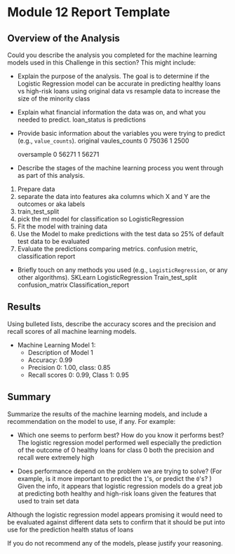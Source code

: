 # Module 12 Report Template

## Overview of the Analysis

Could you describe the analysis you completed for the machine learning models used in this Challenge in this section? This might include:

* Explain the purpose of the analysis.
  The goal is to determine if the Logistic Regression model can be accurate in predicting healthy loans vs high-risk loans using original data vs resample data to increase the size of the minority class
  
* Explain what financial information the data was on, and what you needed to predict.
  loan_status is predictions
  
* Provide basic information about the variables you were trying to predict (e.g., `value_counts`).
  original
  vaules_counts
  0   75036
  1    2500

  oversample
  0   56271
  1   56271
  
* Describe the stages of the machine learning process you went through as part of this analysis.
1. Prepare data
2. separate the data into features aka columns which X and Y are the outcomes or aka labels
3. train_test_split
4. pick the ml model for classification so LogisticRegression
5. Fit the model with training data
6. Use the Model to make predictions with the test data so 25% of default test data to be evaluated
7. Evaluate the predictions comparing metrics. confusion metric, classification report
   
* Briefly touch on any methods you used (e.g., `LogisticRegression`, or any other algorithms).
  SKLearn LogisticRegression
  Train_test_split
  confusion_matrix
  Classification_report

## Results

Using bulleted lists, describe the accuracy scores and the precision and recall scores of all machine learning models.

* Machine Learning Model 1:
    * Description of Model 1
    * Accuracy: 0.99
    * Precision 0: 1.00, class: 0.85
    * Recall scores 0: 0.99, Class 1: 0.95

## Summary

Summarize the results of the machine learning models, and include a recommendation on the model to use, if any. For example:

* Which one seems to perform best? How do you know it performs best?
The logistic regression model performed well especially the prediction of the outcome of 0 healthy loans
for class 0 both the precision and recall were extremely high

* Does performance depend on the problem we are trying to solve? (For example, is it more important to predict the `1`'s, or predict the `0`'s? )
Given the info, it appears that logistic regression models do a great job at predicting both healthy and
high-risk loans given the features that used to train set data

Although the logistic regression model appears promising it would need to be evaluated against different
data sets to confirm that it should be put into use for the prediction health status of loans

If you do not recommend any of the models, please justify your reasoning.

